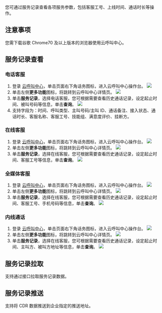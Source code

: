 您可通过服务记录查看各项服务参数，包括客服工号、上线时间、通话时长等操作。
## 注意事项
您需下载谷歌 Chrome70 及以上版本的浏览器使用云呼叫中心。

## 服务记录查看
### 电话客服
1. 登录 [云呼叫中心](https://tccc.qcloud.com/login)，单击页面右下角话务图标，进入云呼叫中心操作台。
![](https://main.qcloudimg.com/raw/e014095709bd65e8ac4951f406bd1e79.png)
2. 单击左侧**更多功能**图标，将跳转到云呼叫中心详情页。
![](https://main.qcloudimg.com/raw/87bb3af158af2244abe4fba93af1e33f.png)
3. 单击**服务记录**，选择电话客服，您可根据需要查看历史通话记录，设定起止时间、被叫号码等信息，单击**查询**。
![](https://main.qcloudimg.com/raw/f152bccd81101d1211854c9d9ca897e8.png)
4. 支持字段为：时间、呼叫类型、主叫号码/主叫 ID、通话备注、接入状态、通话时长、客服名称、客服工号、技能组、满意度评价、挂断方。

### 在线客服
1. 登录 [云呼叫中心](https://tccc.qcloud.com/login)，单击页面右下角话务图标，进入云呼叫中心操作台。
![](https://main.qcloudimg.com/raw/e014095709bd65e8ac4951f406bd1e79.png)
2. 单击左侧**更多功能**图标，将跳转到云呼叫中心详情页。
![](https://main.qcloudimg.com/raw/87bb3af158af2244abe4fba93af1e33f.png)
3. 单击**服务记录**，选择在线客服，您可根据需要查看历史通话记录，设定起止时间、客服工号等信息，单击**查询**。
![](https://main.qcloudimg.com/raw/37a80c3ae15cc9dcec35849e680fd364.png)

### 全媒体客服
1. 登录 [云呼叫中心](https://tccc.qcloud.com/login)，单击页面右下角话务图标，进入云呼叫中心操作台。
![](https://main.qcloudimg.com/raw/e014095709bd65e8ac4951f406bd1e79.png)
2. 单击左侧**更多功能**图标，将跳转到云呼叫中心详情页。
![](https://main.qcloudimg.com/raw/87bb3af158af2244abe4fba93af1e33f.png)
3. 单击**服务记录**，选择在线客服，您可根据需要查看历史通话记录，设定起止时间、客服工号、手机号码等信息，单击**查询**。
![](https://main.qcloudimg.com/raw/f81959687afb9f1447f1b5b2bba493ca.png)


### 内线通话
1. 登录 [云呼叫中心](https://tccc.qcloud.com/login)，单击页面右下角话务图标，进入云呼叫中心操作台。
![](https://main.qcloudimg.com/raw/e014095709bd65e8ac4951f406bd1e79.png)
2. 单击左侧**更多功能**图标，将跳转到云呼叫中心详情页。
![](https://main.qcloudimg.com/raw/87bb3af158af2244abe4fba93af1e33f.png)
3. 单击**服务记录**，选择在线客服，您可根据需要查看历史通话记录，设定起止时间、主叫方、被叫方地址等信息，单击**查询**。
![](https://main.qcloudimg.com/raw/12f8ec54aec22d63a3f3cd15f662a0a8.png)

## 服务记录拉取
支持通过接口拉取服务记录数据。
	
## 服务记录推送
支持将 CDR 数据推送到企业指定的推送地址。
